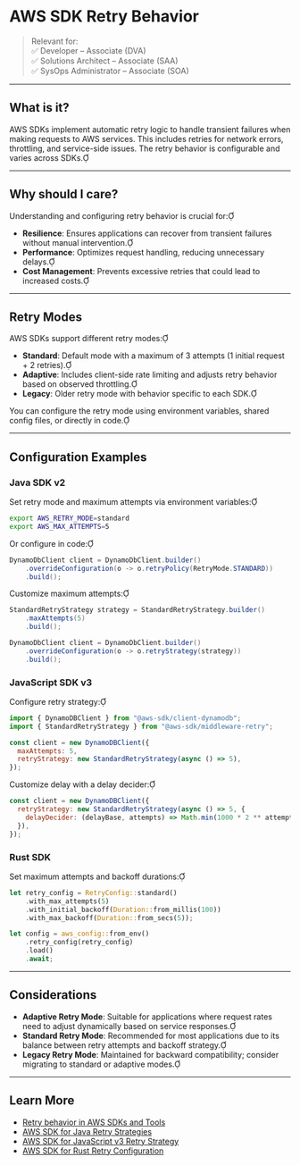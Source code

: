 # AWS SDK Retry Behavior

> Relevant for:  
> ✅ Developer – Associate (DVA)  
> ✅ Solutions Architect – Associate (SAA)  
> ✅ SysOps Administrator – Associate (SOA)

---

## What is it?

AWS SDKs implement automatic retry logic to handle transient failures when making requests to AWS services. This includes retries for network errors, throttling, and service-side issues. The retry behavior is configurable and varies across SDKs.

---

## Why should I care?

Understanding and configuring retry behavior is crucial for:

- **Resilience**: Ensures applications can recover from transient failures without manual intervention.
- **Performance**: Optimizes request handling, reducing unnecessary delays.
- **Cost Management**: Prevents excessive retries that could lead to increased costs.

---

## Retry Modes

AWS SDKs support different retry modes:

- **Standard**: Default mode with a maximum of 3 attempts (1 initial request + 2 retries).
- **Adaptive**: Includes client-side rate limiting and adjusts retry behavior based on observed throttling.
- **Legacy**: Older retry mode with behavior specific to each SDK.

You can configure the retry mode using environment variables, shared config files, or directly in code.

---

## Configuration Examples

### Java SDK v2

Set retry mode and maximum attempts via environment variables:

```bash
export AWS_RETRY_MODE=standard
export AWS_MAX_ATTEMPTS=5
```




Or configure in code:

```java
DynamoDbClient client = DynamoDbClient.builder()
    .overrideConfiguration(o -> o.retryPolicy(RetryMode.STANDARD))
    .build();
```




Customize maximum attempts:

```java
StandardRetryStrategy strategy = StandardRetryStrategy.builder()
    .maxAttempts(5)
    .build();

DynamoDbClient client = DynamoDbClient.builder()
    .overrideConfiguration(o -> o.retryStrategy(strategy))
    .build();
```



### JavaScript SDK v3

Configure retry strategy:

```javascript
import { DynamoDBClient } from "@aws-sdk/client-dynamodb";
import { StandardRetryStrategy } from "@aws-sdk/middleware-retry";

const client = new DynamoDBClient({
  maxAttempts: 5,
  retryStrategy: new StandardRetryStrategy(async () => 5),
});
```




Customize delay with a delay decider:

```javascript
const client = new DynamoDBClient({
  retryStrategy: new StandardRetryStrategy(async () => 5, {
    delayDecider: (delayBase, attempts) => Math.min(1000 * 2 ** attempts, 20000),
  }),
});
```



### Rust SDK

Set maximum attempts and backoff durations:

```rust
let retry_config = RetryConfig::standard()
    .with_max_attempts(5)
    .with_initial_backoff(Duration::from_millis(100))
    .with_max_backoff(Duration::from_secs(5));

let config = aws_config::from_env()
    .retry_config(retry_config)
    .load()
    .await;
```



---

## Considerations

- **Adaptive Retry Mode**: Suitable for applications where request rates need to adjust dynamically based on service responses.
- **Standard Retry Mode**: Recommended for most applications due to its balance between retry attempts and backoff strategy.
- **Legacy Retry Mode**: Maintained for backward compatibility; consider migrating to standard or adaptive modes.

---

## Learn More

- [Retry behavior in AWS SDKs and Tools](https://docs.aws.amazon.com/sdkref/latest/guide/feature-retry-behavior.html)
- [AWS SDK for Java Retry Strategies](https://docs.aws.amazon.com/sdk-for-java/latest/developer-guide/retry-strategy.html)
- [AWS SDK for JavaScript v3 Retry Strategy](https://docs.aws.amazon.com/sdk-for-javascript/v3/developer-guide/middleware-retry.html)
- [AWS SDK for Rust Retry Configuration](https://docs.aws.amazon.com/sdk-for-rust/latest/dg/retries.html)
